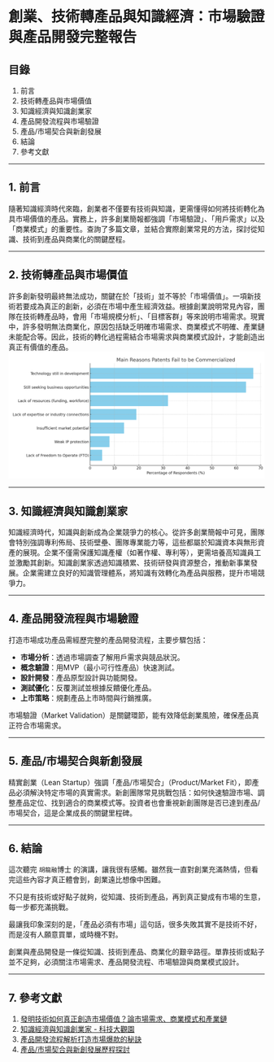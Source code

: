 # 創業、技術轉產品與知識經濟：市場驗證與產品開發完整報告

## 目錄
1. 前言
2. 技術轉產品與市場價值
3. 知識經濟與知識創業家
4. 產品開發流程與市場驗證
5. 產品/市場契合與新創發展
6. 結論
7. 參考文獻

---

## 1. 前言

隨著知識經濟時代來臨，創業者不僅要有技術與知識，更需懂得如何將技術轉化為具市場價值的產品。實務上，許多創業簡報都強調「市場驗證」、「用戶需求」以及「商業模式」的重要性。查詢了多篇文章，並結合實際創業常見的方法，探討從知識、技術到產品與商業化的關鍵歷程。

---

## 2. 技術轉產品與市場價值

許多創新發明最終無法成功，關鍵在於「技術」並不等於「市場價值」。一項新技術若要成為真正的創新，必須在市場中產生經濟效益。根據創業說明常見內容，團隊在技術轉產品時，會用「市場規模分析」、「目標客群」等來說明市場需求。現實中，許多發明無法商業化，原因包括缺乏明確市場需求、商業模式不明確、產業鏈未能配合等。因此，技術的轉化過程需結合市場需求與商業模式設計，才能創造出真正有價值的產品。
 ![alt text](image.png)

---

## 3. 知識經濟與知識創業家

知識經濟時代，知識與創新成為企業競爭力的核心。從許多創業簡報中可見，團隊會特別強調專利佈局、技術壁壘、團隊專業能力等，這些都屬於知識資本與無形資產的展現。企業不僅需保護知識產權（如著作權、專利等），更需培養高知識員工並激勵其創新。知識創業家透過知識積累、技術研發與資源整合，推動新事業發展。企業需建立良好的知識管理體系，將知識有效轉化為產品與服務，提升市場競爭力。

---

## 4. 產品開發流程與市場驗證

打造市場成功產品需經歷完整的產品開發流程，主要步驟包括：

- **市場分析**：透過市場調查了解用戶需求與競品狀況。
- **概念驗證**：用MVP（最小可行性產品）快速測試。
- **設計開發**：產品原型設計與功能開發。
- **測試優化**：反覆測試並根據反饋優化產品。
- **上市策略**：規劃產品上市時間與行銷推廣。

市場驗證（Market Validation）是關鍵環節，能有效降低創業風險，確保產品真正符合市場需求。

---

## 5. 產品/市場契合與新創發展

精實創業（Lean Startup）強調「產品/市場契合」（Product/Market Fit），即產品必須解決特定市場的真實需求。新創團隊常見挑戰包括：如何快速驗證市場、調整產品定位、找到適合的商業模式等。投資者也會重視新創團隊是否已達到產品/市場契合，這是企業成長的關鍵里程碑。

---

## 6. 結論

這次聽完 `胡龍融`博士 的演講，讓我很有感觸。雖然我一直對創業充滿熱情，但看完這些內容才真正體會到，創業遠比想像中困難。

不只是有技術或好點子就夠，從知識、技術到產品，再到真正變成有市場的生意，每一步都充滿挑戰。

最讓我印象深刻的是，「產品必須有市場」這句話，很多失敗其實不是技術不好，而是沒有人願意買單，或時機不對。

創業與產品開發是一條從知識、技術到產品、商業化的艱辛路徑。單靠技術或點子並不足夠，必須關注市場需求、產品開發流程、市場驗證與商業模式設計。

---

## 7. 參考文獻

1. [發明技術如何真正創造市場價值？論市場需求、商業模式和產業鏈](https://www.patent4q.com/post/%E5%BE%9E%E5%95%86%E6%A5%AD%E6%A8%A1%E5%BC%8F%E7%9C%8B%E7%99%BC%E6%98%8E%E5%A6%82%E4%BD%95%E5%89%B5%E9%80%A0%E5%83%B9%E5%80%BC)
2. [知識經濟與知識創業家 - 科技大觀園](https://scitechvista.nat.gov.tw/Article/c000003/detail?ID=adaff865-3df9-4653-b17e-d1152ac52a8a)
3. [產品開發流程解析打造市場爆款的秘訣](https://startcompany.tw/%E7%94%A2%E5%93%81%E9%96%8B%E7%99%BC%E6%B5%81%E7%A8%8B%E8%A7%A3%E6%9E%90-%E6%89%93%E9%80%A0%E5%B8%82%E5%A0%B4%E7%88%86%E6%AC%BE%E7%9A%84%E7%A7%98%E8%A8%A3/)
4. [產品/市場契合與新創發展歷程探討](http://www.airitifile.com/abc/P20221116052/9789576193439.pdf)

